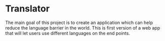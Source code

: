 # Translator
The main goal of this project is to create an application which can help reduce the language barrier in the world. This is first version of a web app that will let users use different languages on the end points. 
